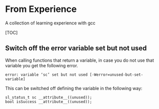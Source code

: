 # From Experience
A collection of learning experience with gcc

[TOC]
## Switch off the error variable set but not used
When calling functions that return a variable, in case you do not use that variable you get the following error.
```
error: variable ‘sc’ set but not used [-Werror=unused-but-set-variable]
```
This can be switched off defining the variable in the following way:
```
sl_status_t sc __attribute__((unused));
bool isSuccess __attribute__((unused));
```
